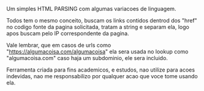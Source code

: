 Um simples HTML PARSING com algumas variacoes de linguagem.

Todos tem o mesmo conceito, buscam os links contidos dentrod dos "href" no codigo fonte da pagina solicitada, tratam a string e separam ela, logo apos buscam pelo IP
correspondente da pagina.

Vale lembrar, que em casos de urls como "https://algumacoisa.com/algumacoisa" ela sera usada no lookup como "algumacoisa.com" caso haja um subdominio, ele sera incluido.


Ferramenta criada para fins academicos, e estudos, nao utilize para acoes indevidas, nao me responsabilizo por qualquer acao que voce tome usando ela.
